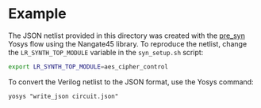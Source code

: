 # Example
The JSON netlist provided in this directory was created with the 
[pre_syn](https://github.com/lowRISC/opentitan/tree/master/hw/ip/aes/pre_syn)
Yosys flow using the Nangate45 library.
To reproduce the netlist, change the `LR_SYNTH_TOP_MODULE` variable in the
`syn_setup.sh` script:
```sh
export LR_SYNTH_TOP_MODULE=aes_cipher_control
```
To convert the Verilog netlist to the JSON format, use the Yosys command:
```console
yosys "write_json circuit.json"
```
